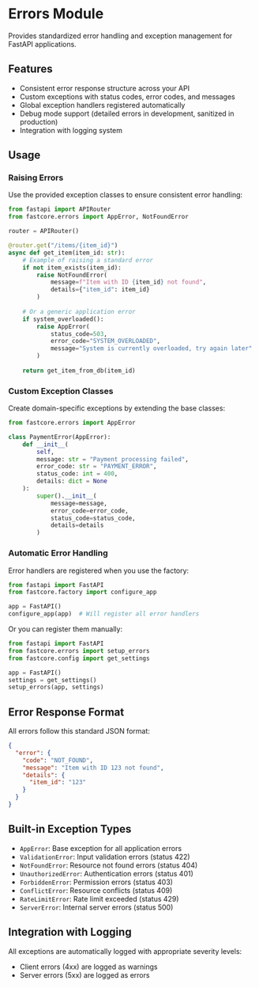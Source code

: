 # Errors Module

Provides standardized error handling and exception management for FastAPI applications.

## Features

- Consistent error response structure across your API
- Custom exceptions with status codes, error codes, and messages
- Global exception handlers registered automatically
- Debug mode support (detailed errors in development, sanitized in production)
- Integration with logging system

## Usage

### Raising Errors

Use the provided exception classes to ensure consistent error handling:

```python
from fastapi import APIRouter
from fastcore.errors import AppError, NotFoundError

router = APIRouter()

@router.get("/items/{item_id}")
async def get_item(item_id: str):
    # Example of raising a standard error
    if not item_exists(item_id):
        raise NotFoundError(
            message=f"Item with ID {item_id} not found",
            details={"item_id": item_id}
        )
    
    # Or a generic application error
    if system_overloaded():
        raise AppError(
            status_code=503,
            error_code="SYSTEM_OVERLOADED",
            message="System is currently overloaded, try again later"
        )
    
    return get_item_from_db(item_id)
```

### Custom Exception Classes

Create domain-specific exceptions by extending the base classes:

```python
from fastcore.errors import AppError

class PaymentError(AppError):
    def __init__(
        self,
        message: str = "Payment processing failed",
        error_code: str = "PAYMENT_ERROR",
        status_code: int = 400,
        details: dict = None
    ):
        super().__init__(
            message=message,
            error_code=error_code,
            status_code=status_code,
            details=details
        )
```

### Automatic Error Handling

Error handlers are registered when you use the factory:

```python
from fastapi import FastAPI
from fastcore.factory import configure_app

app = FastAPI()
configure_app(app)  # Will register all error handlers
```

Or you can register them manually:

```python
from fastapi import FastAPI
from fastcore.errors import setup_errors
from fastcore.config import get_settings

app = FastAPI()
settings = get_settings()
setup_errors(app, settings)
```

## Error Response Format

All errors follow this standard JSON format:

```json
{
  "error": {
    "code": "NOT_FOUND",
    "message": "Item with ID 123 not found",
    "details": {
      "item_id": "123"
    }
  }
}
```

## Built-in Exception Types

- `AppError`: Base exception for all application errors
- `ValidationError`: Input validation errors (status 422)
- `NotFoundError`: Resource not found errors (status 404)
- `UnauthorizedError`: Authentication errors (status 401)
- `ForbiddenError`: Permission errors (status 403)
- `ConflictError`: Resource conflicts (status 409)
- `RateLimitError`: Rate limit exceeded (status 429)
- `ServerError`: Internal server errors (status 500)

## Integration with Logging

All exceptions are automatically logged with appropriate severity levels:
- Client errors (4xx) are logged as warnings
- Server errors (5xx) are logged as errors